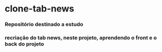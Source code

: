 # clone-tab-news

### Repositório destinado a estudo

### recriação do tab news, neste projeto, aprendendo o front e o back do projeto

###
